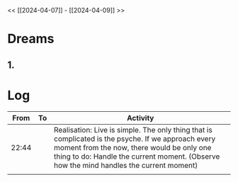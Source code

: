 << [[2024-04-07]] - [[2024-04-09]] >>

# Dreams
## 1. 

# Log
| From  | To  | Activity                                                                                                                                                                                                                                   |
| ----- | --- | ------------------------------------------------------------------------------------------------------------------------------------------------------------------------------------------------------------------------------------------ |
| 22:44 |     | Realisation: Live is simple. The only thing that is complicated is the psyche. If we approach every moment from the now, there would be only one thing to do: Handle the current moment. (Observe how the mind handles the current moment) |
|       |     |                                                                                                                                                                                                                                            |
